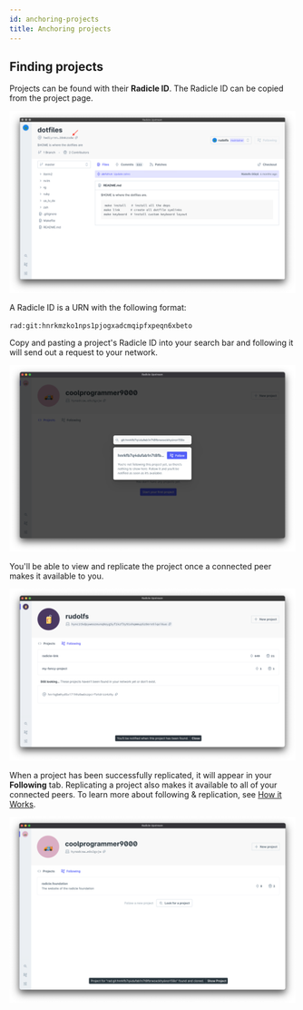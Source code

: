 ```yaml
---
id: anchoring-projects
title: Anchoring projects
---
```


## Finding projects

Projects can be found with their **Radicle ID**. The Radicle ID can be copied
from the project page.

![Radicle ID][ri]

A Radicle ID is a URN with the following format:

`rad:git:hnrkmzko1nps1pjogxadcmqipfxpeqn6xbeto`

Copy and pasting a project's Radicle ID into your search bar and following it
will send out a request to your network.

![Search and Follow][sf]

You'll be able to view and replicate the project once a connected peer makes it
available to you.

![Still Looking][sl]

When a project has been successfully replicated, it will appear in your
**Following** tab. Replicating a project also makes it available to all of your
connected peers. To learn more about following & replication, see [How it
Works][un].

![Project Found][pf]

[fa]: understanding-radicle/faq.md
[ma]: understanding-radicle/glossary.md/#maintainer
[pr]: understanding-radicle/glossary.md/#project
[un]: understanding-radicle/how-it-works.md/#replication-model

[ri]: /img/radicle-id.png
[pf]: /img/project-found.png
[sf]: /img/search-bar.png
[sl]: /img/still-looking.png
